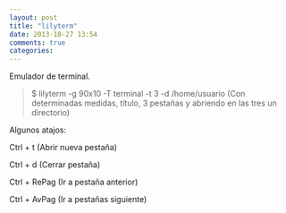 ```yaml
---
layout: post
title: "lilyterm"
date: 2013-10-27 13:54
comments: true
categories: 
---
```

Emulador de terminal.

>$ lilyterm -g 90x10 -T terminal -t 3 -d /home/usuario (Con determinadas medidas, título, 3 pestañas y abriendo en las tres un directorio)

Algunos atajos:

Ctrl + t (Abrir nueva pestaña)

Ctrl + d (Cerrar pestaña)

Ctrl + RePag (Ir a pestaña anterior)

Ctrl + AvPag (Ir a pestañas siguiente)

